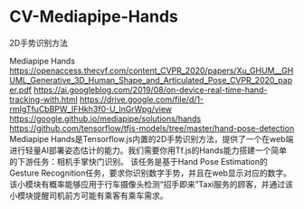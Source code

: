 # CV-Mediapipe-Hands
2D手势识别方法

Mediapipe Hands
https://openaccess.thecvf.com/content_CVPR_2020/papers/Xu_GHUM__GHUML_Generative_3D_Human_Shape_and_Articulated_Pose_CVPR_2020_paper.pdf
https://ai.googleblog.com/2019/08/on-device-real-time-hand-tracking-with.html
https://drive.google.com/file/d/1-rmIgTfuCbBPW_IFHkh3f0-U_lnGrWpg/view
https://google.github.io/mediapipe/solutions/hands
https://github.com/tensorflow/tfjs-models/tree/master/hand-pose-detection
Mediapipe Hands是Tensorflow.js内置的2D手势识别方法，提供了一个在web端进行轻量AI部署姿态估计的能力。我们需要你用Tf.js的Hands能力搭建一个简单的下游任务：相机手掌快门识别。
该任务是基于Hand Pose Estimation的Gesture Recognition任务，要求你识别数字手势，并且在web显示对应的数字。
该小模块有概率能够应用于行车摄像头检测“招手即来”Taxi服务的顾客，并通过该小模块提醒司机前方可能有乘客有乘车需求。
